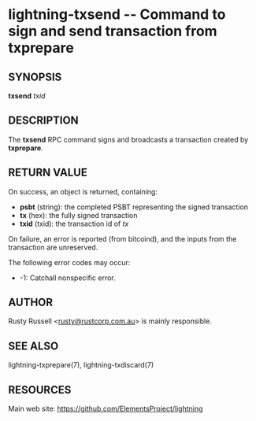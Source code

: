 lightning-txsend -- Command to sign and send transaction from txprepare
=======================================================================

SYNOPSIS
--------

**txsend** *txid*

DESCRIPTION
-----------

The **txsend** RPC command signs and broadcasts a transaction created by
**txprepare**.

RETURN VALUE
------------

[comment]: # (GENERATE-FROM-SCHEMA-START)
On success, an object is returned, containing:

- **psbt** (string): the completed PSBT representing the signed transaction
- **tx** (hex): the fully signed transaction
- **txid** (txid): the transaction id of *tx*

[comment]: # (GENERATE-FROM-SCHEMA-END)

On failure, an error is reported (from bitcoind), and the inputs from
the transaction are unreserved.

The following error codes may occur:
- -1: Catchall nonspecific error.

AUTHOR
------

Rusty Russell <<rusty@rustcorp.com.au>> is mainly responsible.

SEE ALSO
--------

lightning-txprepare(7), lightning-txdiscard(7)

RESOURCES
---------

Main web site: <https://github.com/ElementsProject/lightning>

[comment]: # ( SHA256STAMP:bce892d19609ab19255db773e01eee1caac19481b4d4f8af3ffd5b148d120157)
